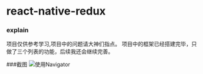 # react-native-redux

### explain
项目仅供参考学习,项目中的问题请大神们指点。 项目中的框架已经搭建完毕，只做了三个列表的功能，后续我还会继续完善。

###截图
![使用Navigator](http://a2.qpic.cn/psb?/V11rCUOL18pH97/Zn9swwitx.59VJDlZ2yyIRbUaX7ly9lmEXXt4Ym16K0!/b/dLIAAAAAAAAA&bo=ggGwAgAAAAACPis!&rf=viewer_4)
